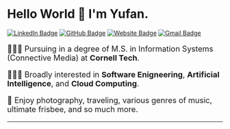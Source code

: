 # Hello World 👋 I'm Yufan. 

[![LinkedIn Badge](https://img.shields.io/badge/-yufanbruce-blue?style=flat-square&logo=Linkedin&logoColor=white&link=https://www.linkedin.com/in/yufanbruce/)](https://www.linkedin.com/in/yufanbruce/)
[![GitHub Badge](https://img.shields.io/badge/-@iamyufan-%23181717?style=flat-square&logo=github)](https://github.com/iamyufan)
[![Website Badge](https://img.shields.io/badge/yufanbruce.com-763A7A?style=flat-square&logo=google-chrome&logoColor=white)](https://yufanbruce.com/)
[![Gmail Badge](https://img.shields.io/badge/-yufanbruce@outlook.com-c14438?style=flat-square&logo=Gmail&logoColor=white&link=mailto:yufanbruce@gmail.com)](mailto:yufanbruce@gmail.com)


<p style="font-size:18px">👨🏻‍🎓 Pursuing in a degree of M.S. in Information Systems (Connective Media) at <b>Cornell Tech</b>.</p>
<p style="font-size:18px">👨🏻‍💻 Broadly interested in <b>Software Enigneering</b>, <b>Artificial Intelligence</b>, and <b>Cloud Computing</b>.</p>
<p style="font-size:18px">🐣 Enjoy photography, traveling, various genres of music, ultimate frisbee, and so much more.</p>
<!-- <p style="font-size:18px">- 📪 Contact me via: yufanbruce@outlook.com | [yufanbruce.com](http://yufanbruce.com/) | [LinkedIn](https://www.linkedin.com/in/yufanbruce/)</p> -->

---  
  
<!-- <img align="left"  style="float:left;width:47%;" src="https://spotify-recently-played-readme.vercel.app/api?user=393p86bewg6tgzebw0xgnh680" alt="Spotify" />
<img align="right"  style="float:right;width:47%;" src="https://github-readme-stats.vercel.app/api?username=iamyufan" alt="Yufan" />
<img align="right"  style="float:right;width:47%;" src="https://github-readme-stats.vercel.app/api/top-langs/?username=iamyufan&layout=compact" alt="TopLang" /> -->
